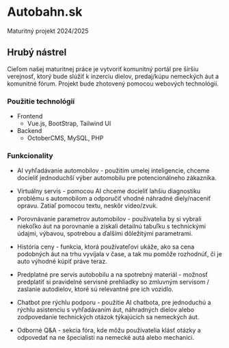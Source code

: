 # Autobahn.sk
Maturitný projekt 2024/2025

## Hrubý nástrel
Cieľom našej maturitnej práce je vytvoriť komunitný portál pre širšiu verejnosť, ktorý bude slúžiť k inzerciu dielov, predaj/kúpu nemeckých áut a komunitné fórum. Projekt bude zhotovený pomocou webových technológií.

### Použitie technológií
- Frontend
  - Vue.js, BootStrap, Tailwind UI
- Backend
  - OctoberCMS, MySQL, PHP

### Funkcionality
- AI vyhľadávanie automobilov - použitím umelej inteligencie, chceme docieliť jednoduchší výber automobilu pre potencionálneho zákazníka.
  
- Virtuálny servis - pomocou AI chceme docieliť lahšiu diagnostiku problému s automobilom a odporučiť vhodné náhradné diely/naceniť opravu. Zatiaľ pomocou textu, neskôr video/zvuk.
  
- Porovnávanie parametrov automobilov - používatelia by si vybrali niekoľko áut na porovnanie a získali detailnú tabuľku s technickými údajmi, výbavou, spotrebou a ďalšími dôležitými parametrami.

- História ceny - funkcia, ktorá používateľovi ukáže, ako sa cena podobných áut na trhu vyvíjala v čase, a tak mu pomôže rozhodnúť, či je auto výhodné kúpiť práve teraz.

- Predplatné pre servis autobobilu a na spotrebný materiál - možnosť predplatiť si pravidelné servisné prehliadky so zmluvným servisom / zaslanie autodielov, ktoré sú relevantné pre ich vozidlo.

- Chatbot pre rýchlu podporu - použitie AI chatbota, pre jednoduchú a rýchlu asistenciu s vyhľadávaním áut, náhradných dielov alebo zodpovedanie technických otázok týkajúcich sa nemeckých áut.

- Odborné Q&A - sekcia fóra, kde môžu používatelia klásť otázky a odpovedať na ne špecialisti na nemecké autá alebo mechanici.
